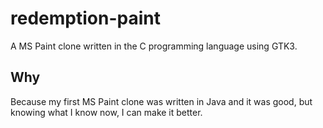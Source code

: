 # redemption-paint
A MS Paint clone written in the C programming language using GTK3.

## Why
Because my first MS Paint clone was written in Java and it was good, but knowing what I know now, I can make it better.
